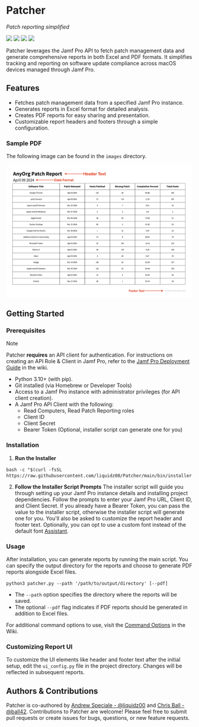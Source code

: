 # Patcher

_Patch reporting simplified_

![](https://img.shields.io/badge/license-apache_2.0-blue)&nbsp;![](https://img.shields.io/badge/python-3.10%2B-blue)&nbsp;![](https://img.shields.io/github/v/release/liquidz00/Patcher?color=purple)&nbsp;![](https://github.com/liquidz00/patcher/actions/workflows/pytest.yml/badge.svg)


Patcher leverages the Jamf Pro API to fetch patch management data and generate comprehensive reports in both Excel and PDF formats. It simplifies tracking and reporting on software update compliance across macOS devices managed through Jamf Pro.

## Features

- Fetches patch management data from a specified Jamf Pro instance.
- Generates reports in Excel format for detailed analysis.
- Creates PDF reports for easy sharing and presentation.
- Customizable report headers and footers through a simple configuration.

### Sample PDF
The following image can be found in the `images` directory.
<p align="left"><img src="https://raw.githubusercontent.com/liquidz00/Patcher/develop/images/example_pdf.jpeg" width="750"/></p>

## Getting Started

### Prerequisites

> [!NOTE]
> Patcher **requires** an API client for authentication. For instructions on creating an API Role & Client in Jamf Pro, refer to the [Jamf Pro Deployment Guide](https://github.com/liquidz00/Patcher/wiki/Jamf-Pro-Deployment-Guide#creating-an-api-role--client) in the wiki.

- Python 3.10+ (with pip).
- Git installed (via Homebrew or Developer Tools)
- Access to a Jamf Pro instance with administrator privileges (for API client creation).
- A Jamf Pro API Client with the following:
  - Read Computers, Read Patch Reporting roles
  - Client ID
  - Client Secret
  - Bearer Token (Optional, installer script can generate one for you)

### Installation

1. **Run the Installer**
```shell
bash -c "$(curl -fsSL https://raw.githubusercontent.com/liquidz00/Patcher/main/bin/installer.sh)"
```
2. **Follow the Installer Script Prompts**
The installer script will guide you through setting up your Jamf Pro instance details and installing project dependencies. Follow the prompts to enter your Jamf Pro URL, Client ID, and Client Secret. If you already have a Bearer Token, you can pass the value to the installer script, otherwise the installer script will generate one for you. You'll also be asked to customize the report header and footer text. Optionally, you can opt to use a custom font instead of the default font [Assistant](https://fonts.google.com/specimen/Assistant).

### Usage
After installation, you can generate reports by running the main script. You can specify the output directory for the reports and choose to generate PDF reports alongside Excel files.
```shell
python3 patcher.py --path '/path/to/output/directory' [--pdf]
```
- The `--path` option specifies the directory where the reports will be saved.
- The optional `--pdf` flag indicates if PDF reports should be generated in addition to Excel files.

For additional command options to use, visit the [Command Options](https://github.com/liquidz00/patcher/wiki/Command-Options) in the Wiki.

### Customizing Report UI
To customize the UI elements like header and footer text after the initial setup, edit the `ui_config.py` file in the project directory. Changes will be reflected in subsequent reports.

## Authors & Contributions
Patcher is co-authored by [Andrew Speciale - @liquidz00](https://github.com/liquidz00) and [Chris Ball - @ball42](https://github.com/ball42). Contributions to Patcher are welcome! Please feel free to submit pull requests or create issues for bugs, questions, or new feature requests.
